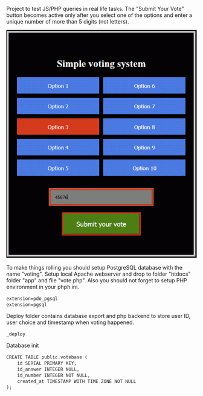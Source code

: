Project to test JS/PHP queries in real life tasks. 
The "Submit Your Vote" button becomes active only after you select one of the options
and enter a unique number of more than 5 digits (not letters).

![Voting system](assets/voting-system.png)

To make things rolling you should setup PostgreSQL database with the name "voting".
Setup local Apache webserver and drop to folder "htdocs" folder "app" and file "vote.php".
Also you should not forget to setup PHP environment in your phph.ini.

```
extension=pdo_pgsql
extension=pgsql
```

Deploy folder contains database export and php backend to store user ID, user choice and timestamp when voting happened.

```
_deploy
```

Database init

```
CREATE TABLE public.votebase (
    id SERIAL PRIMARY KEY,
    id_answer INTEGER NULL,
    id_number INTEGER NOT NULL,
    created_at TIMESTAMP WITH TIME ZONE NOT NULL
);
```
